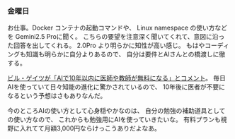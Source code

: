 ### 金曜日

お仕事。Docker コンテナの起動コマンドや、
Linux namespace の使い方などを Gemini2.5 Proに聞く。
こちらの要望を注意深く聞いてくれて、意図に沿った回答を出してくれる。
2.0Pro より明らかに知性が高い感じ。
もはやコーディングも知識も明らかに自分よりあるので、
自分は要件とAIさんとの橋渡しに徹する。

[ビル・ゲイツが「AIで10年以内に医師や教師が無料になる」とコメント](https://gigazine.net/news/20250327-bill-gates-ai-belief/)。
毎日AIを使っていて日々知能の進化に驚かされているので、
10年後に医者が不要になるという予想はさもありなんだ。

今のところAIの使い方として心身穏やかなのは、
自分の勉強の補助道具としての使い方なので、
これからも勉強用にAIを使っていきたいな。
有料プランも視野に入れてて月額3,000円ならけっこうありだよなあ。